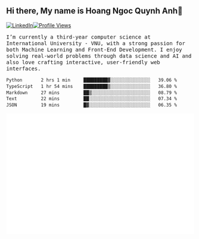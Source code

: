## Hi there, My name is Hoang Ngoc Quynh Anh👋

[![LinkedIn](https://img.shields.io/badge/LinkedIn-0077B5?style=flat&logo=linkedin&logoColor=white)](https://www.linkedin.com/in/quynhanh572004/)[![Profile Views](https://komarev.com/ghpvc/?username=Greekatz&color=blue&style=flat-square)](https://github.com/quynhanhhoang572004)  

<samp> I’m currently a third-year computer science at International University - VNU, with a strong passion for both Machine Learning and Front-End Development. I enjoy solving real-world problems through data science and AI and also love crafting interactive, user-friendly web interfaces.<samp> 




<!--START_SECTION:waka-->

```txt
Python       2 hrs 1 min     █████████▓░░░░░░░░░░░░░░░   39.06 %
TypeScript   1 hr 54 mins    █████████▒░░░░░░░░░░░░░░░   36.80 %
Markdown     27 mins         ██▒░░░░░░░░░░░░░░░░░░░░░░   08.79 %
Text         22 mins         ██░░░░░░░░░░░░░░░░░░░░░░░   07.34 %
JSON         19 mins         █▓░░░░░░░░░░░░░░░░░░░░░░░   06.35 %
```

<!--END_SECTION:waka-->

![Full-year Contribution Calendar](https://github.com/quynhanhhoang572004/quynhanhhoang572004/blob/main/metrics.plugin.isocalendar.fullyear.svg)

